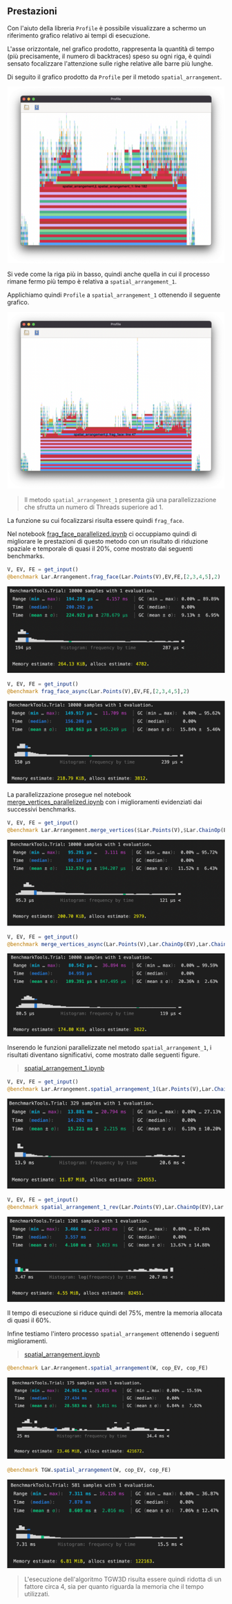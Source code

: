 ## Prestazioni
Con l'aiuto della libreria `Profile` è possibile
visualizzare a schermo un riferimento grafico relativo ai
tempi di esecuzione.

L'asse orizzontale, nel grafico prodotto, rappresenta la quantità di tempo (più precisamente, il numero di backtraces) 
speso su ogni riga, è quindi sensato focalizzare l'attenzione sulle righe relative alle barre più lunghe.

Di seguito il grafico prodotto da `Profile` per il metodo `spatial_arrangement`.

![Prestazioni di spatial_arrangement](./images/spatial_arrangement.png)

Si vede come la riga più in basso, quindi anche quella in cui il 
processo rimane fermo più tempo è relativa a `spatial_arrangement_1`.

Applichiamo quindi `Profile` a `spatial_arrangement_1` ottenendo il seguente
grafico.

![Prestazioni di spatial_arrangement_1](./images/spatial_arrangement_1.png)


> Il metodo `spatial_arrangement_1` presenta già una parallelizzazione che sfrutta
> un numero di Threads superiore ad 1. 

La funzione su cui focalizzarsi risulta essere quindi `frag_face`.

Nel notebook  [frag_face_parallelized.ipynb](https://github.com/not-Karot/TopologicalGiftWrapping8A/blob/main/notebooks/frag_face_parallelized.ipynb)
ci occuppiamo quindi di migliorare le prestazioni di questo metodo con un risultato
di riduzione spaziale e temporale di quasi il 20%, come mostrato dai seguenti benchmarks.


```julia
V, EV, FE = get_input()
@benchmark Lar.Arrangement.frag_face(Lar.Points(V),EV,FE,[2,3,4,5],2)
```

![frag_face](./images/frag_face.png)

```julia
V, EV, FE = get_input()
@benchmark frag_face_async(Lar.Points(V),EV,FE,[2,3,4,5],2)
```

![frag_face_async](./images/frag_face_async.png)

La parallelizzazione prosegue nel notebook [merge_vertices_parallelized.ipynb](https://github.com/not-Karot/TopologicalGiftWrapping8A/blob/main/notebooks/merge_vertices_parallelized.ipynb)
con i miglioramenti evidenziati dai successivi benchmarks.

```julia
V, EV, FE = get_input()
@benchmark Lar.Arrangement.merge_vertices($Lar.Points(V),$Lar.ChainOp(EV),$Lar.ChainOp(FE),$1e-8)
```

![merge_vertices](./images/merge_vertices.png)

```julia
V, EV, FE = get_input()
@benchmark merge_vertices_async(Lar.Points(V),Lar.ChainOp(EV),Lar.ChainOp(FE),1e-8)
```

![merge_vertices_async](./images/merge_vertices_async.png)


Inserendo le funzioni parallelizzate nel metodo `spatial_arrangement_1`,
i risultati diventano significativi, come mostrato dalle seguenti figure.
> [spatial_arrangement_1.ipynb](https://github.com/not-Karot/TopologicalGiftWrapping8A/blob/main/notebooks/spatial_arrangement_1)

```julia
V, EV, FE = get_input()
@benchmark Lar.Arrangement.spatial_arrangement_1(Lar.Points(V),Lar.ChainOp(EV),Lar.ChainOp(FE),false)
```
![spatial_arrangement_1_bench](./images/spatial_arrangement_1_bench.png)


```julia
V, EV, FE = get_input()
@benchmark spatial_arrangement_1_rev(Lar.Points(V),Lar.ChainOp(EV),Lar.ChainOp(FE)) 
```

![spatial_arrangement_1_rev](./images/spatial_arrangement_1_rev.png)

Il tempo di esecuzione si riduce quindi del 75%, mentre la memoria allocata di quasi il 60%.

Infine testiamo l'intero processo `spatial_arrangement` ottenendo i seguenti miglioramenti.

> [spatial_arrangement.ipynb](https://github.com/not-Karot/TopologicalGiftWrapping8A/blob/main/notebooks/spatial_arrangement)

```julia
@benchmark Lar.Arrangement.spatial_arrangement(W, cop_EV, cop_FE)
```
![spatial_arr](./images/spatial_arr.png)


```julia
@benchmark TGW.spatial_arrangement(W, cop_EV, cop_FE)
```

![spatial_arr_rev](./images/spatial_arr_rev.png)

>L'esecuzione dell'algoritmo TGW3D risulta essere quindi ridotta di un fattore circa 4, sia per quanto riguarda la memoria che il tempo
> utilizzati.


